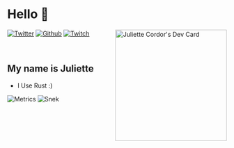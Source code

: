 # Hello 👋

<div align="left">
  <a href="https://app.daily.dev/jewlexx">
    <img
      src="https://github.com/jewlexx/jewlexx/blob/output/devcard.svg"
      width="256"
      align="right"
      alt="Juliette Cordor's Dev Card"
    />
  </a>
</div>

[![Twitter](https://img.shields.io/twitter/follow/jewelexx?color=blue&label=Twitter&logo=twitter&style=for-the-badge)](https://twitter.com/jewelexx)
[![Github](https://img.shields.io/github/followers/jewlexx?color=black&label=Github&logo=github&style=for-the-badge)](https://github.com/jewlexx)
[![Twitch](https://img.shields.io/twitch/status/jewlex?color=purple&label=Twitch&logo=twitch&style=for-the-badge)](https://twitch.tv/jewlexx)

<br />

## My name is Juliette

- I Use Rust :)

![Metrics](https://raw.githubusercontent.com/jewlexx/jewlexx/metrics/dist/github-metrics.svg)
![Snek](https://raw.githubusercontent.com/jewlexx/jewlexx/snake/github-contribution-grid-snake.svg)
